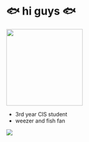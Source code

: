 # 🐟 hi guys 🐟 #
<img src="https://i.imgur.com/thHLnG1.png" height="200">

- 3rd year CIS student
- weezer and fish fan


<a href="https://www.youtube.com/watch?v=fJ_mRDfUV_0" title="thanks scott"><img src="https://i.imgur.com/CkBk2hc.gif"></a>
